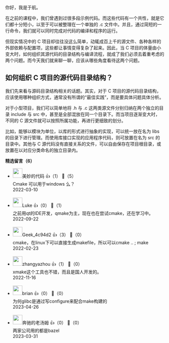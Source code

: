 你好，我是于航。

在之前的课程中，我们曾遇到过很多段示例代码。而这些代码有一个共性，就是它们都十分短小，以至于可以被整理在一个单独的 .c 文件中。并且，通过简短的一行命令，我们就可以同时完成对代码的编译和程序的运行。

但现实情况中的 C 项目却往往没这么简单，动辄成百上千的源文件、各种各样的外部依赖与配置项，这些都让事情变得复杂了起来。因此，当 C 项目的体量由小变大时，如何组织其源代码的目录结构与编译流程，就成了我们必须去着重考虑的两个问题。而今天我们就来聊一聊，应该从哪些角度看待这两个问题。

## 如何组织 C 项目的源代码目录结构？

我们先来看与源码目录结构相关的话题。其实，对于 C 项目的源代码目录结构，应该使用哪种组织方式，通常没有所谓的“最佳实践”，而是要具体问题具体分析。

对于小型项目，我们可以简单地将 .h 与 .c 这两类源文件分别归纳在两个独立的目录 include 与 src 中，甚至是全部混放在同一个目录下。而当项目逐渐变大时，不同的 C 源文件就可以按照所属功能，再进行更细致的划分。

比如，能够以模块为单位，以库的形式进行抽象的实现，可以统一放在名为 libs 的目录下进行管理。而使用库接口实现的应用程序代码，则可放置在名为 src 的目录中。其他与 C 源代码没有直接关系的文件，可以自由保存在项目根目录，或放置在以对应分类命名的独立目录内。
<div><strong>精选留言（6）</strong></div><ul>
<li><img src="https://static001.geekbang.org/account/avatar/00/10/f7/b1/982ea185.jpg" width="30px"><span>美妙的代码</span> 👍（1） 💬（5）<div>Cmake 可以用于windows 么？</div>2022-03-10</li><br/><li><img src="https://static001.geekbang.org/account/avatar/00/12/8e/10/10092bb1.jpg" width="30px"><span>Luke</span> 👍（0） 💬（1）<div>之前用qt的IDE开发，qmake为主，现在也在尝试cmake，还在学习中。</div>2022-09-22</li><br/><li><img src="http://thirdwx.qlogo.cn/mmopen/vi_32/Q0j4TwGTfTKU0MC8lDhUl8Z7kGVFRMUxK9iaBeKDSnhJ5mgD1lCzvXibjlDDicjeHeBfMyEttibREvG9BUpOeNHQbg/132" width="30px"><span>Geek_4c94d2</span> 👍（3） 💬（0）<div>cmake，在linux下可以直接生成makefile，所以可以cmake   ..  ; make</div>2022-02-23</li><br/><li><img src="https://static001.geekbang.org/account/avatar/00/27/ff/17/2b7af0dc.jpg" width="30px"><span>zhangyazhou</span> 👍（1） 💬（0）<div>xmake这个工具也不错，而且是国人开发的。</div>2022-11-16</li><br/><li><img src="https://static001.geekbang.org/account/avatar/00/11/0b/6f/68cd0614.jpg" width="30px"><span>brian</span> 👍（0） 💬（0）<div>为何glibc是通过写configure来配合make构建的</div>2023-04-26</li><br/><li><img src="https://static001.geekbang.org/account/avatar/00/31/06/6b/fac68367.jpg" width="30px"><span>奔驰的老汤姆</span> 👍（0） 💬（0）<div>两家公司用的都是bazel</div>2023-03-31</li><br/>
</ul>